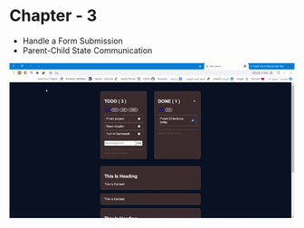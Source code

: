 # Chapter - 3
* Handle a Form Submission
* Parent-Child State Communication


![Vid 1](DemoImages/demo.gif)

